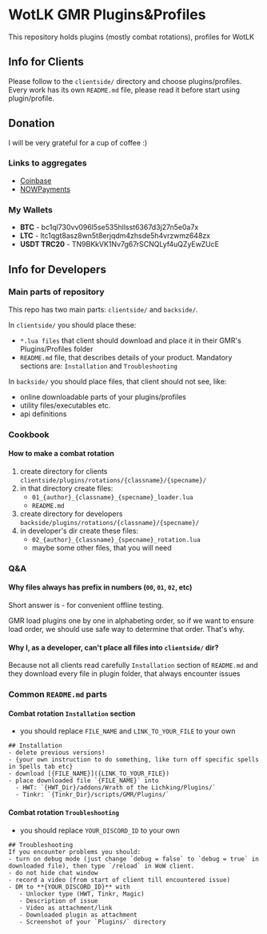 # WotLK GMR Plugins&Profiles
This repository holds plugins (mostly combat rotations), profiles for WotLK

## Info for Clients
Please follow to the `clientside/` directory and choose plugins/profiles. Every work has its own `README.md` file, 
please read it before start using plugin/profile.

## Donation
I will be very grateful for a cup of coffee :)
### Links to aggregates
- [Coinbase](https://commerce.coinbase.com/checkout/4662ac44-ca8c-4f8f-9130-d647d0d89da0)
- [NOWPayments](https://nowpayments.io/donation/AmsTaFFix)
### My Wallets
- **BTC** - bc1ql730vv096l5se535hllsst6367d3j27n5e0a7x
- **LTC** - ltc1qgt8asz8wn5t8erjqdm4zhsde5h4vrzwmz648zx
- **USDT TRC20** - TN9BKkVK1Nv7g67rSCNQLyf4uQZyEwZUcE

## Info for Developers
### Main parts of repository
This repo has two main parts: `clientside/` and `backside/`. 

In `clientside/` you should place these:
- `*.lua files` that client should download and place it in their GMR's Plugins/Profiles folder
- `README.md` file, that describes details of your product. Mandatory sections are: `Installation` and `Troubleshooting`

In `backside/` you should place files, that client should not see, like:
- online downloadable parts of your plugins/profiles
- utility files/executables etc.
- api definitions

### Cookbook
#### How to make a combat rotation
1. create directory for clients `clientside/plugins/rotations/{classname}/{specname}/`
2. in that directory create files:
   - `01_{author}_{classname}_{specname}_loader.lua`
   - `README.md`
3. create directory for developers `backside/plugins/rotations/{classname}/{specname}/`
4. in developer's dir create these files:
   - `02_{author}_{classname}_{specname}_rotation.lua`
   - maybe some other files, that you will need

### Q&A
#### Why files always has prefix in numbers (`00`, `01`, `02`, etc)
Short answer is - for convenient offline testing.

GMR load plugins one by one in alphabeting order, so if we want to ensure load order, we should use safe way to 
determine that order. That's why.

#### Why I, as a developer, can't place all files into `clientside/` dir?
Because not all clients read carefully `Installation` section of `README.md` and they download every file in plugin 
folder, that always encounter issues

### Common `README.md` parts
#### Combat rotation `Installation` section
- you should replace `FILE_NAME` and `LINK_TO_YOUR_FILE` to your own 
```
## Installation
- delete previous versions!
- {your own instruction to do something, like turn off specific spells in Spells tab etc}
- download [{FILE_NAME}]({LINK_TO_YOUR_FILE})
- place downloaded file `{FILE_NAME}` into
  - HWT: `{HWT_Dir}/addons/Wrath of the Lichking/Plugins/`
  - Tinkr: `{Tinkr_Dir}/scripts/GMR/Plugins/`
```
#### Combat rotation `Troubleshooting`
- you should replace `YOUR_DISCORD_ID` to your own
```
## Troubleshooting
If you encounter problems you should:
- turn on debug mode (just change `debug = false` to `debug = true` in downloaded file), then type `/reload` in WoW client.
- do not hide chat window
- record a video (from start of client till encountered issue)
- DM to **{YOUR_DISCORD_ID}** with
   - Unlocker type (HWT, Tinkr, Magic)
   - Description of issue
   - Video as attachment/link
   - Downloaded plugin as attachment
   - Screenshot of your `Plugins/` directory
```
